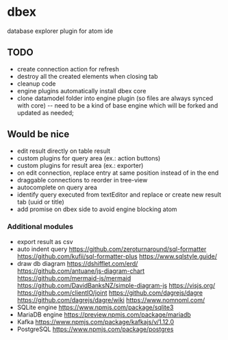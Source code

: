 # dbex
database explorer plugin for atom ide

## TODO
- create connection action for refresh
- destroy all the created elements when closing tab
- cleanup code
- engine plugins automatically install dbex core
- clone datamodel folder into engine plugin (so files are always synced with core) -- need to be a kind of base engine which will be forked and updated as needed;

## Would be nice
- edit result directly on table result
- custom plugins for query area (ex.: action buttons)
- custom plugins for result area (ex.: exporter)
- on edit connection, replace entry at same position instead of in the end
- draggable connections to reorder in tree-view
- autocomplete on query area
- identify query executed from textEditor and replace or create new result tab (uuid or title)
- add promise on dbex side to avoid engine blocking atom

### Additional modules
- export result as csv
- auto indent query
  https://github.com/zeroturnaround/sql-formatter
  https://github.com/kufii/sql-formatter-plus
  https://www.sqlstyle.guide/
- draw db diagram
  https://dshifflet.com/erd/
  https://github.com/antuane/js-diagram-chart
  https://github.com/mermaid-js/mermaid
  https://github.com/DavidBanksNZ/simple-diagram-js
  https://visjs.org/
  https://github.com/clientIO/joint
  https://github.com/dagrejs/dagre
    https://github.com/dagrejs/dagre/wiki
    https://www.nomnoml.com/
- SQLite engine
  https://www.npmjs.com/package/sqlite3
- MariaDB engine
  https://preview.npmjs.com/package/mariadb
- Kafka
  https://www.npmjs.com/package/kafkajs/v/1.12.0
- PostgreSQL
  https://www.npmjs.com/package/postgres
